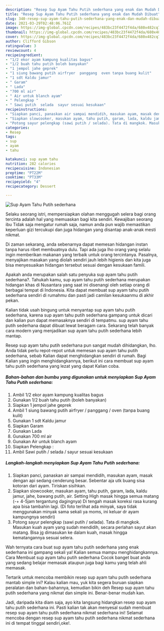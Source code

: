 ```yaml
---
description: "Resep Sup Ayam Tahu Putih sederhana yang enak dan Mudah Dibuat"
title: "Resep Sup Ayam Tahu Putih sederhana yang enak dan Mudah Dibuat"
slug: 340-resep-sup-ayam-tahu-putih-sederhana-yang-enak-dan-mudah-dibuat
date: 2021-03-29T02:48:06.761Z
image: https://img-global.cpcdn.com/recipes/483bc23f4472f4da/680x482cq70/sup-ayam-tahu-putih-sederhana-foto-resep-utama.jpg
thumbnail: https://img-global.cpcdn.com/recipes/483bc23f4472f4da/680x482cq70/sup-ayam-tahu-putih-sederhana-foto-resep-utama.jpg
cover: https://img-global.cpcdn.com/recipes/483bc23f4472f4da/680x482cq70/sup-ayam-tahu-putih-sederhana-foto-resep-utama.jpg
author: Clifford Gibson
ratingvalue: 3
reviewcount: 4
recipeingredient:
- "1/2 ekor ayam kampung kualitas bagus"
- "1/2 buah tahu putih boleh banyakan"
- "1 jempol jahe geprek"
- "1 siung bawang putih airfryer  panggang  oven tanpa buang kulit"
- "1 sdt Kaldu jamur"
- " Garam"
- " Lada"
- "700 ml air"
- " Air untuk blanch ayam"
- " Pelengkap "
- " Sawi putih  selada  sayur sesuai kesukaan"
recipeinstructions:
- "Siapkan panci, panaskan air sampai mendidih, masukan ayam, masak dengan api sedang cenderung besar. Sebentar aja utk buang sisa kotoran dari ayam. Tiriskan sisihkan."
- "Siapkan slowcooker, masukan ayam, tahu putih, garam, lada, kaldu jamur, jahe, bawang putih, air. Setting High masak hingga semua matang (-+ 4-5jam tergantung dagingnya) Di tengah masak koreksi rasa kurang apa bisa tambahin lagi. (Di foto terlihat ada minyak, saya tidak menggunakan minyak sama sekali ya moms, ini keluar dr ayam kampungnya sendiri)"
- "Potong sayur pelengkap (sawi putih / selada). Tata di mangkok. Masukan kuah ayam yang sudah mendidih, secara perlahan sayut akan matang. Bisa jg dimasukan ke dalam kuah, masak hingga kematangannya sesuai selera."
categories:
- Resep
tags:
- sup
- ayam
- tahu

katakunci: sup ayam tahu 
nutrition: 282 calories
recipecuisine: Indonesian
preptime: "PT22M"
cooktime: "PT33M"
recipeyield: "4"
recipecategory: Dessert

---
```



![Sup Ayam Tahu Putih sederhana](https://img-global.cpcdn.com/recipes/483bc23f4472f4da/680x482cq70/sup-ayam-tahu-putih-sederhana-foto-resep-utama.jpg)

Selaku seorang istri, mempersiapkan olahan menggugah selera bagi orang tercinta adalah hal yang memuaskan bagi kita sendiri. Kewajiban seorang ibu Tidak saja mengatur rumah saja, namun anda pun wajib memastikan keperluan gizi tercukupi dan juga hidangan yang disantap anak-anak mesti nikmat.

Di zaman  sekarang, anda sebenarnya dapat memesan hidangan instan tanpa harus ribet membuatnya dulu. Tapi ada juga lho orang yang selalu ingin memberikan makanan yang terbaik untuk orang tercintanya. Pasalnya, menyajikan masakan yang diolah sendiri jauh lebih higienis dan kita juga bisa menyesuaikan hidangan tersebut sesuai dengan kesukaan famili. 



Apakah anda merupakan salah satu penyuka sup ayam tahu putih sederhana?. Tahukah kamu, sup ayam tahu putih sederhana merupakan hidangan khas di Nusantara yang saat ini disenangi oleh setiap orang di berbagai tempat di Indonesia. Kita dapat membuat sup ayam tahu putih sederhana sendiri di rumahmu dan pasti jadi camilan kesukaanmu di akhir pekan.

Kalian tidak usah bingung untuk menyantap sup ayam tahu putih sederhana, karena sup ayam tahu putih sederhana gampang untuk dicari dan kalian pun dapat memasaknya sendiri di tempatmu. sup ayam tahu putih sederhana dapat dibuat lewat beragam cara. Sekarang telah banyak cara modern yang menjadikan sup ayam tahu putih sederhana lebih mantap.

Resep sup ayam tahu putih sederhana pun sangat mudah dihidangkan, lho. Anda tidak perlu repot-repot untuk memesan sup ayam tahu putih sederhana, sebab Kalian dapat menghidangkan sendiri di rumah. Bagi Kalian yang ingin menghidangkannya, berikut ini cara membuat sup ayam tahu putih sederhana yang lezat yang dapat Kalian coba.

<!--inarticleads1-->

##### Bahan-bahan dan bumbu yang digunakan untuk menyiapkan Sup Ayam Tahu Putih sederhana:

1. Ambil 1/2 ekor ayam kampung kualitas bagus
1. Gunakan 1/2 buah tahu putih (boleh banyakan)
1. Siapkan 1 jempol jahe geprek
1. Ambil 1 siung bawang putih airfryer / panggang / oven (tanpa buang kulit)
1. Gunakan 1 sdt Kaldu jamur
1. Siapkan  Garam
1. Gunakan  Lada
1. Gunakan 700 ml air
1. Gunakan  Air untuk blanch ayam
1. Siapkan  Pelengkap :
1. Ambil  Sawi putih / selada / sayur sesuai kesukaan




<!--inarticleads2-->

##### Langkah-langkah menyiapkan Sup Ayam Tahu Putih sederhana:

1. Siapkan panci, panaskan air sampai mendidih, masukan ayam, masak dengan api sedang cenderung besar. Sebentar aja utk buang sisa kotoran dari ayam. Tiriskan sisihkan.
1. Siapkan slowcooker, masukan ayam, tahu putih, garam, lada, kaldu jamur, jahe, bawang putih, air. Setting High masak hingga semua matang (-+ 4-5jam tergantung dagingnya) Di tengah masak koreksi rasa kurang apa bisa tambahin lagi. (Di foto terlihat ada minyak, saya tidak menggunakan minyak sama sekali ya moms, ini keluar dr ayam kampungnya sendiri)
1. Potong sayur pelengkap (sawi putih / selada). Tata di mangkok. Masukan kuah ayam yang sudah mendidih, secara perlahan sayut akan matang. Bisa jg dimasukan ke dalam kuah, masak hingga kematangannya sesuai selera.




Wah ternyata cara buat sup ayam tahu putih sederhana yang enak sederhana ini gampang sekali ya! Kalian semua mampu menghidangkannya. Cara Membuat sup ayam tahu putih sederhana Cocok banget buat anda yang sedang belajar memasak ataupun juga bagi kamu yang telah ahli memasak.

Tertarik untuk mencoba membikin resep sup ayam tahu putih sederhana mantab simple ini? Kalau kalian mau, yuk kita segera buruan siapkan peralatan dan bahan-bahannya, kemudian bikin deh Resep sup ayam tahu putih sederhana yang nikmat dan simple ini. Benar-benar mudah kan. 

Jadi, daripada kita diam saja, ayo kita langsung hidangkan resep sup ayam tahu putih sederhana ini. Pasti kalian tak akan menyesal sudah membuat resep sup ayam tahu putih sederhana nikmat sederhana ini! Selamat mencoba dengan resep sup ayam tahu putih sederhana nikmat sederhana ini di tempat tinggal sendiri,oke!.

